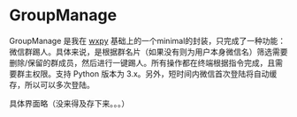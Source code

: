 # GroupManage

GroupManage 是我在 [wxpy](https://github.com/youfou/wxpy) 基础上的一个minimal的封装，只完成了一种功能：微信群踢人。具体来说，是根据群名片（如果没有则为用户本身微信名）筛选需要删除/保留的群成员，然后进行一键踢人。所有操作都在终端根据指令完成，且需要群主权限。支持 Python 版本为 3.x。另外，短时间内微信首次登陆将自动缓存，所以可以多次登陆。

具体界面略（没来得及存下来。。。）